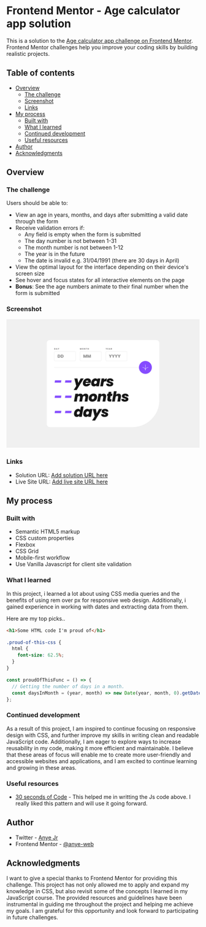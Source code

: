 # Frontend Mentor - Age calculator app solution

This is a solution to the [Age calculator app challenge on Frontend Mentor](https://www.frontendmentor.io/challenges/age-calculator-app-dF9DFFpj-Q). Frontend Mentor challenges help you improve your coding skills by building realistic projects.

## Table of contents

- [Overview](#overview)
  - [The challenge](#the-challenge)
  - [Screenshot](#screenshot)
  - [Links](#links)
- [My process](#my-process)
  - [Built with](#built-with)
  - [What I learned](#what-i-learned)
  - [Continued development](#continued-development)
  - [Useful resources](#useful-resources)
- [Author](#author)
- [Acknowledgments](#acknowledgments)

## Overview

### The challenge

Users should be able to:

- View an age in years, months, and days after submitting a valid date through the form
- Receive validation errors if:
  - Any field is empty when the form is submitted
  - The day number is not between 1-31
  - The month number is not between 1-12
  - The year is in the future
  - The date is invalid e.g. 31/04/1991 (there are 30 days in April)
- View the optimal layout for the interface depending on their device's screen size
- See hover and focus states for all interactive elements on the page
- **Bonus**: See the age numbers animate to their final number when the form is submitted

### Screenshot

![](./dist/screenshot.jpg)

### Links

- Solution URL: [Add solution URL here](https://your-solution-url.com)
- Live Site URL: [Add live site URL here](https://your-live-site-url.com)

## My process

### Built with

- Semantic HTML5 markup
- CSS custom properties
- Flexbox
- CSS Grid
- Mobile-first workflow
- Use Vanilla Javascript for client site validation

### What I learned

In this project, i learned a lot about using CSS media queries and the benefits of using rem over px for responsive web design. Additionally, i gained experience in working with dates and extracting data from them.

Here are my top picks..

```html
<h1>Some HTML code I'm proud of</h1>
```

```css
.proud-of-this-css {
  html {
    font-size: 62.5%;
  }
}
```

```js
const proudOfThisFunc = () => {
  // Getting the number of days in a month.
  const daysInMonth = (year, month) => new Date(year, month, 0).getDate();
};
```

### Continued development

As a result of this project, I am inspired to continue focusing on responsive design with CSS, and further improve my skills in writing clean and readable JavaScript code. Additionally, I am eager to explore ways to increase reusability in my code, making it more efficient and maintainable. I believe that these areas of focus will enable me to create more user-friendly and accessible websites and applications, and I am excited to continue learning and growing in these areas.

### Useful resources

- [30 seconds of Code](https://www.30secondsofcode.org/) - This helped me in writting the Js code above. I really liked this pattern and will use it going forward.

## Author

- Twitter - [Anye Jr](twitter.com/frujunior2)
- Frontend Mentor - [@anye-web](https://www.frontendmentor.io/profile/anye-web)

## Acknowledgments

I want to give a special thanks to Frontend Mentor for providing this challenge. This project has not only allowed me to apply and expand my knowledge in CSS, but also revisit some of the concepts I learned in my JavaScript course. The provided resources and guidelines have been instrumental in guiding me throughout the project and helping me achieve my goals. I am grateful for this opportunity and look forward to participating in future challenges.

